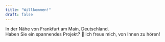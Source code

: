 ```yaml
---
title: "Willkommen!"
draft: false
---
```


In der Nähe von Frankfurt am Main, Deutschland.  
Haben Sie ein spannendes Projekt? 🚀 Ich freue mich, von Ihnen zu hören!
